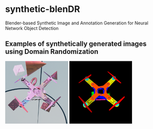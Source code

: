 # synthetic-blenDR
 Blender-based Synthetic Image and Annotation Generation for Neural Network Object Detection

 ## Examples of synthetically generated images using Domain Randomization

<img src="/examples/rgb_image_001.png" alt="Image" style="width:40%;"> <img src="/examples/iseg_image_001.png" alt="Image" style="width:40%;">


